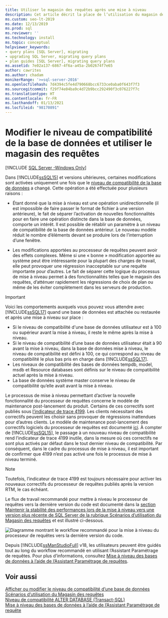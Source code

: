 ```yaml
---
title: Utiliser le magasin des requêtes après une mise à niveau
description: Cet article décrit la place de l’utilisation du magasin des requêtes pour établir une ligne de base et modifier le niveau de compatibilité de la base de données dans une mise à niveau SQL Server.
ms.custom: seo-lt-2019
ms.date: 12/13/2019
ms.prod: sql
ms.reviewer: ''
ms.technology: install
ms.topic: conceptual
helpviewer_keywords:
- query plans [SQL Server], migrating
- upgrading SQL Server, migrating query plans
- plan guides [SQL Server], migrating query plans
ms.assetid: 7e02a137-6867-4f6a-a45a-2b02674f7e65
author: cawrites
ms.author: chadam
monikerRange: '>=sql-server-2016'
ms.openlocfilehash: 7d4394c5fe4d790668bcc6733ce0aba0f643f7f3
ms.sourcegitcommit: f29f74e04ba9c4d72b9bcc292490f3c076227f7c
ms.translationtype: HT
ms.contentlocale: fr-FR
ms.lasthandoff: 01/13/2021
ms.locfileid: "98170891"
---
```

# <a name="change-the-database-compatibility-level-and-use-the-query-store"></a>Modifier le niveau de compatibilité de la base de données et utiliser le magasin des requêtes

[!INCLUDE [SQL Server -Windows Only](../../includes/applies-to-version/sql-windows-only.md)]

Dans [!INCLUDE[ssSQL15](../../includes/sssql16-md.md)] et versions ultérieures, certaines modifications sont activées uniquement une fois que le [niveau de compatibilité de la base de données](../../t-sql/statements/alter-database-transact-sql-compatibility-level.md) a changé. Cette opération a été effectuée pour plusieurs raisons :  
  
- Étant donné que la mise à niveau est une opération unidirectionnelle (il est impossible de faire passer le format de fichier à une version antérieure), le fait de séparer l’activation de nouvelles fonctionnalités pour en faire une opération distincte dans la base de données, comporte un intérêt. Il est possible de rétablir un paramètre à un niveau de compatibilité de la base de données antérieur.  Le nouveau modèle réduit le nombre d’éléments devant se produire lors de l’interruption d’une fenêtre.  
  
- Les modifications apportées au processeur de requêtes peuvent avoir des effets complexes. Même si une « bonne » modification apportée au système peut être intéressante pour la plupart des charges de travail, elle peut provoquer une régression inacceptable sur une requête importante pour d’autres. Le fait de séparer cette logique du processus de mise à niveau permet à des fonctionnalités telles que le magasin des requêtes, d’atténuer rapidement les régressions de choix de plan ou même de les éviter complètement dans les serveurs de production.  
  
> [!IMPORTANT]  
> Voici les comportements auxquels vous pouvez vous attendre avec [!INCLUDE[ssSQL17](../../includes/sssql17-md.md)] quand une base de données est attachée ou restaurée et après une mise à niveau sur place :
> - Si le niveau de compatibilité d'une base de données utilisateur est à 100 ou supérieur avant la mise à niveau, il reste le même après la mise à niveau.    
> - Si le niveau de compatibilité d’une base de données utilisateur était à 90 avant la mise à niveau, dans la base de données mise à niveau, le niveau de compatibilité est défini à 100, ce qui correspond au niveau de compatibilité le plus bas pris en charge dans [!INCLUDE[ssSQL17](../../includes/sssql17-md.md)].    
> - Les niveaux de compatibilité des bases de données tempdb, model, msdb et Resource databases sont définis sur le niveau de compatibilité actuel après la mise à niveau.   
> - La base de données système master conserve le niveau de compatibilité qu’elle avait avant la mise à niveau.    
  
Le processus de mise à niveau permettant d’activer la nouvelle fonctionnalité du processeur de requêtes concerne le modèle de maintenance post-lancement du produit.  Certains de ces correctifs sont publiés sous [l’indicateur de trace 4199](../../t-sql/database-console-commands/dbcc-traceon-trace-flags-transact-sql.md#4199).  Les clients nécessitant des correctifs peuvent les choisir sans provoquer de régressions inattendues pour d’autres clients. Le modèle de maintenance post-lancement des correctifs logiciels du processeur de requêtes est documenté [ici](https://support.microsoft.com/kb/974006). À compter de [!INCLUDE[ssSQL15](../../includes/sssql16-md.md)], le passage à un nouveau niveau de compatibilité rend l’indicateur de trace 4199 inutile, dans la mesure où ces correctifs ne sont plus activés par défaut dans le tout dernier niveau de compatibilité. Par conséquent, dans le cadre du processus de mise à niveau, il est important de confirmer que 4199 n’est pas activé une fois le processus de mise à niveau terminé.  

> [!NOTE]
> Toutefois, l’indicateur de trace 4199 est toujours nécessaire pour activer les nouveaux correctifs du processeur de requêtes publiés après la version RTM, le cas échéant.
  
Le flux de travail recommandé pour mettre à niveau le processeur de requêtes vers la dernière version du code est documenté dans la [section Maintenir la stabilité des performances lors de la mise à niveau vers une version plus récente de SQL Server de la rubrique Scénarios d’utilisation du Magasin des requêtes](../../relational-databases/performance/query-store-usage-scenarios.md#CEUpgrade) et est illustré ci-dessous.  
  
![Diagramme montrant le workflow recommandé pour la mise à niveau du processeur de requêtes vers la dernière version du code.](../../relational-databases/performance/media/query-store-usage-5.png "requête-magasin-utilisation-5") 

Depuis [!INCLUDE[ssManStudioFull](../../includes/ssmanstudiofull-md.md)] v18, les utilisateurs peuvent être guidés tout au long du workflow recommandé en utilisant l’Assistant Paramétrage de requêtes. Pour plus d’informations, consultez [Mise à niveau des bases de données à l’aide de l’Assistant Paramétrage de requêtes](../../relational-databases/performance/upgrade-dbcompat-using-qta.md).
 
## <a name="see-also"></a>Voir aussi  
[Afficher ou modifier le niveau de compatibilité d’une base de données](../../relational-databases/databases/view-or-change-the-compatibility-level-of-a-database.md)     
[Scénarios d’utilisation du Magasin des requêtes](../../relational-databases/performance/query-store-usage-scenarios.md)     
[Niveau de compatibilité ALTER DATABASE &#40;Transact-SQL&#41;](../../t-sql/statements/alter-database-transact-sql-compatibility-level.md)     
[Mise à niveau des bases de données à l’aide de l’Assistant Paramétrage de requête](../../relational-databases/performance/upgrade-dbcompat-using-qta.md)        
  
